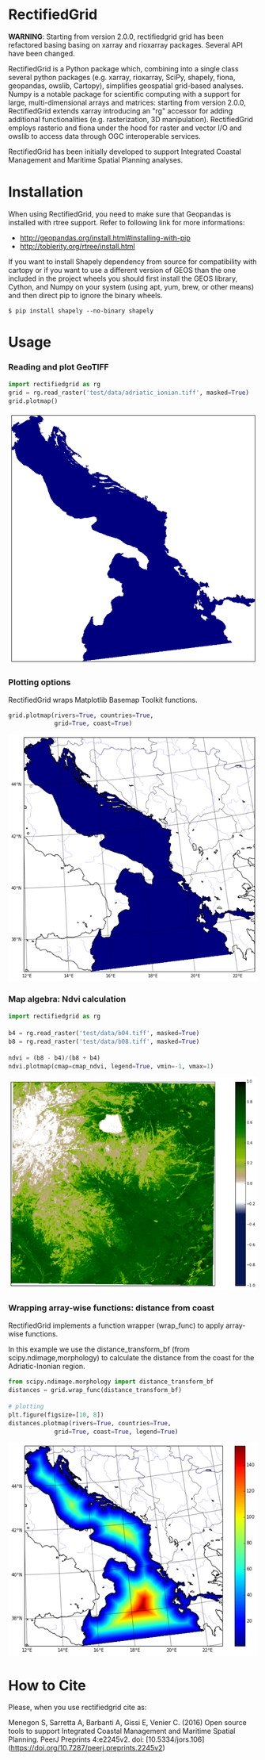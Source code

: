 RectifiedGrid
=============

**WARNING**: Starting from version 2.0.0, rectifiedgrid grid has been
refactored basing basing on xarray and rioxarray packages. Several API
have been changed.

RectifiedGrid is a Python package which, combining into a single class
several python packages (e.g. xarray, rioxarray, SciPy, shapely,
fiona, geopandas, owslib, Cartopy), simplifies geospatial grid-based
analyses. Numpy is a notable package for scientific computing with a
support for large, multi-dimensional arrays and matrices: starting
from version 2.0.0, RectifiedGrid extends xarray introducing an "rg"
accessor for adding additional functionalities (e.g. rasterization, 3D
manipulation). RectifiedGrid employs rasterio and fiona under the hood
for raster and vector I/O and owslib to access data through OGC
interoperable services.

RectifiedGrid has been initially developed to support Integrated
Coastal Management and Maritime Spatial Planning analyses.

Installation
============
When using RectifiedGrid, you need to make sure that Geopandas is installed with rtree support.
Refer to following link for more informations:
* http://geopandas.org/install.html#installing-with-pip
* http://toblerity.org/rtree/install.html

If you want to install Shapely dependency from source for
compatibility with cartopy or if you want to use a different version
of GEOS than the one included in the project wheels you should first
install the GEOS library, Cython, and Numpy on your system (using apt,
yum, brew, or other means) and then direct pip to ignore the binary
wheels.

```shell
$ pip install shapely --no-binary shapely
```

Usage
=====

### Reading and plot GeoTIFF

```python
import rectifiedgrid as rg
grid = rg.read_raster('test/data/adriatic_ionian.tiff', masked=True)
grid.plotmap()
```

![Alt text](/docs/images/adriatic_ionian_grid.png?raw=true "Adriatic Ionian Grid")

### Plotting options

RectifiedGrid wraps Matplotlib Basemap Toolkit functions.

```python
grid.plotmap(rivers=True, countries=True,
             grid=True, coast=True)
```

![Alt text](/docs/images/plot_options.png?raw=true "Plotting options")


### Map algebra: Ndvi calculation

```python
import rectifiedgrid as rg

b4 = rg.read_raster('test/data/b04.tiff', masked=True)
b8 = rg.read_raster('test/data/b08.tiff', masked=True)

ndvi = (b8 - b4)/(b8 + b4)
ndvi.plotmap(cmap=cmap_ndvi, legend=True, vmin=-1, vmax=1)
```

![Alt text](/docs/images/ndvi.png?raw=true "Ndvi example")


### Wrapping array-wise functions: distance from coast

RectifiedGrid implements a function wrapper (wrap_func) to apply
array-wise functions.

In this example we use the distance_transform_bf (from
scipy.ndimage,morphology) to calculate the distance from the coast for
the Adriatic-Inonian region.

```python
from scipy.ndimage.morphology import distance_transform_bf
distances = grid.wrap_func(distance_transform_bf)

# plotting
plt.figure(figsize=[10, 8])
distances.plotmap(rivers=True, countries=True,
             grid=True, coast=True, legend=True)

```

![Alt text](/docs/images/distances.png?raw=true "Distances example")

How to Cite
===========
Please, when you use rectifiedgrid cite as:

Menegon S, Sarretta A, Barbanti A, Gissi E, Venier C. (2016) Open
source tools to support Integrated Coastal Management and Maritime
Spatial Planning. PeerJ Preprints 4:e2245v2. doi: [10.5334/jors.106]
(https://doi.org/10.7287/peerj.preprints.2245v2)
